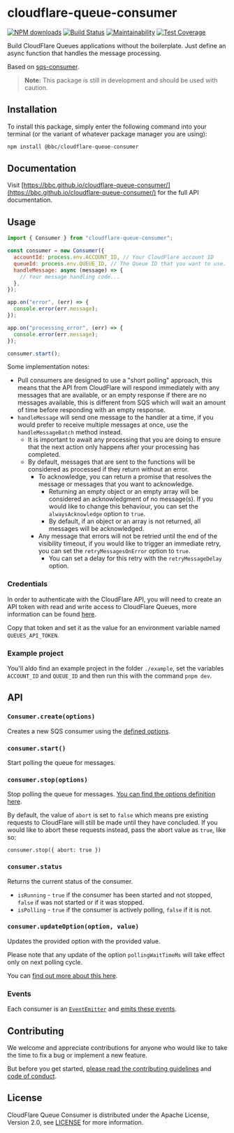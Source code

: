 # cloudflare-queue-consumer

[![NPM downloads](https://img.shields.io/npm/dm/@bbc/cloudflare-queue-consumer.svg?style=flat)](https://npmjs.org/package/@bbc/cloudflare-queue-consumer)
[![Build Status](https://github.com/bbc/cloudflare-queue-consumer/actions/workflows/test.yml/badge.svg?branch=main)](https://github.com/bbc/cloudflare-queue-consumer/actions/workflows/test.yml)
[![Maintainability](https://api.codeclimate.com/v1/badges/16ec3f59e73bc898b7ff/maintainability)](https://codeclimate.com/github/bbc/cloudflare-queue-consumer/maintainability)
[![Test Coverage](https://api.codeclimate.com/v1/badges/16ec3f59e73bc898b7ff/test_coverage)](https://codeclimate.com/github/bbc/cloudflare-queue-consumer/test_coverage)

Build CloudFlare Queues applications without the boilerplate. Just define an async function that handles the message processing.

Based on [sqs-consumer](https://github.com/bbc/sqs-consumer).

> **Note:** This package is still in development and should be used with caution.

## Installation

To install this package, simply enter the following command into your terminal (or the variant of whatever package manager you are using):

```bash
npm install @bbc/cloudflare-queue-consumer
```

## Documentation

Visit [https://bbc.github.io/cloudflare-queue-consumer/](https://bbc.github.io/cloudflare-queue-consumer/) for the full API documentation.

## Usage

```js
import { Consumer } from "cloudflare-queue-consumer";

const consumer = new Consumer({
  accountId: process.env.ACCOUNT_ID, // Your CloudFlare account ID
  queueId: process.env.QUEUE_ID, // The Queue ID that you want to use.
  handleMessage: async (message) => {
    // Your message handling code...
  },
});

app.on("error", (err) => {
  console.error(err.message);
});

app.on("processing_error", (err) => {
  console.error(err.message);
});

consumer.start();
```

Some implementation notes:

- Pull consumers are designed to use a "short polling" approach, this means that the API from CloudFlare will respond immediately with any messages that are available, or an empty response if there are no messages available, this is different from SQS which will wait an amount of time before responding with an empty response.
- `handleMessage` will send one message to the handler at a time, if you would prefer to receive multiple messages at once, use the `handleMessageBatch` method instead.
  - It is important to await any processing that you are doing to ensure that the next action only happens after your processing has completed.
  - By default, messages that are sent to the functions will be considered as processed if they return without an error.
    - To acknowledge, you can return a promise that resolves the message or messages that you want to acknowledge.
      - Returning an empty object or an empty array will be considered an acknowledgment of no message(s). If you would like to change this behaviour, you can set the `alwaysAcknowledge` option to `true`.
      - By default, if an object or an array is not returned, all messages will be acknowledged.
    - Any message that errors will not be retried until the end of the visibility timeout, if you would like to trigger an immediate retry, you can set the `retryMessagesOnError` option to `true`.
      - You can set a delay for this retry with the `retryMessageDelay` option.

### Credentials

In order to authenticate with the CloudFlare API, you will need to create an API token with read and write access to CloudFlare Queues, more information can be found [here](https://developers.cloudflare.com/queues/reference/pull-consumers/#create-api-tokens).

Copy that token and set it as the value for an environment variable named `QUEUES_API_TOKEN`.

### Example project

You'll aldo find an example project in the folder `./example`, set the variables `ACCOUNT_ID` and `QUEUE_ID` and then run this with the command `pnpm dev`.


## API

### `Consumer.create(options)`

Creates a new SQS consumer using the [defined options](https://bbc.github.io/cloudflare-queue-consumer/interfaces/ConsumerOptions.html).

### `consumer.start()`

Start polling the queue for messages.

### `consumer.stop(options)`

Stop polling the queue for messages. [You can find the options definition here](https://bbc.github.io/cloudflare-queue-consumer/interfaces/StopOptions.html).

By default, the value of `abort` is set to `false` which means pre existing requests to CloudFlare will still be made until they have concluded. If you would like to abort these requests instead, pass the abort value as `true`, like so:

`consumer.stop({ abort: true })`

### `consumer.status`

Returns the current status of the consumer.

- `isRunning` - `true` if the consumer has been started and not stopped, `false` if was not started or if it was stopped.
- `isPolling` - `true` if the consumer is actively polling, `false` if it is not.

### `consumer.updateOption(option, value)`

Updates the provided option with the provided value.

Please note that any update of the option `pollingWaitTimeMs` will take effect only on next polling cycle.

You can [find out more about this here](https://bbc.github.io/cloudflare-queue-consumer/classes/Consumer.html#updateOption).

### Events

Each consumer is an [`EventEmitter`](https://nodejs.org/api/events.html) and [emits these events](https://bbc.github.io/cloudflare-queue-consumer/interfaces/Events.html).

## Contributing

We welcome and appreciate contributions for anyone who would like to take the time to fix a bug or implement a new feature.

But before you get started, [please read the contributing guidelines](https://github.com/bbc/cloudflare-queue-consumer/blob/main/.github/CONTRIBUTING.md) and [code of conduct](https://github.com/bbc/cloudflare-queue-consumer/blob/main/.github/CODE_OF_CONDUCT.md).

## License

CloudFlare Queue Consumer is distributed under the Apache License, Version 2.0, see [LICENSE](https://github.com/bbc/cloudflare-queue-consumer/blob/main/LICENSE) for more information.
